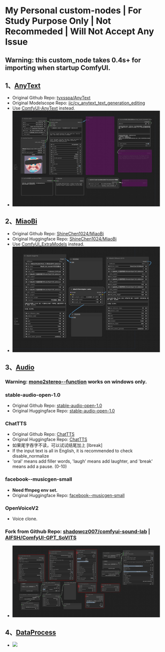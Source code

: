# My Personal custom-nodes | For Study Purpose Only | Not Recommeded  |  Will Not Accept Any Issue

## Warning: this custom_node takes 0.4s+ for importing when startup ComfyUI.

## 1、[AnyText](./AnyText/README.md) 
- Original Github Repo: [tyxsspa/AnyText](https://github.com/tyxsspa/AnyText)
- Original Modelscope Repo: [iic/cv_anytext_text_generation_editing](https://modelscope.cn/models/iic/cv_anytext_text_generation_editing/summary)
- Use [ComfyUI-AnyText](https://github.com/zmwv823/ComfyUI-AnyText) instead. 
- ![](./AnyText/assets/AnyText-wf.png)

## 2、[MiaoBi](./MiaoBi/README.md)
- Original Github Repo: [ShineChen1024/MiaoBi](https://github.com/ShineChen1024/MiaoBi)
- Original Huggingface Repo: [ShineChen1024/MiaoBi](https://huggingface.co/ShineChen1024/MiaoBi)
- Use [ComfyUI_ExtraModels](https://github.com/city96/ComfyUI_ExtraModels) instead.
- ![](./MiaoBi/assets/MiaoBi-wf.png)

## 3、[Audio](./Audio/README.md)
### Warning: [mono2stereo--function]() works on windows only.
### stable-audio-open-1.0
- Original Github Repo: [stable-audio-open-1.0](https://github.com/Stability-AI/stable-audio-tools)
- Original Huggingface Repo: [stable-audio-open-1.0](https://huggingface.co/stabilityai/stable-audio-open-1.0)
### ChatTTS
- Original Github Repo: [ChatTTS](https://github.com/2noise/ChatTTS)
- Original Huggingface Repo: [ChatTTS](https://huggingface.co/2Noise/ChatTTS)
- 如果尾字吞字不读，可以试试结尾加上 [lbreak]
- If the input text is all in English, it is recommended to check disable_normalize
- 'oral' means add filler words, 'laugh' means add laughter, and 'break' means add a pause. (0-10)
### facebook--musicgen-small
- **Need ffmpeg env set.**
- Original Huggingface Repo: [facebook--musicgen-small](https://huggingface.co/facebook/musicgen-small)
### OpenVoiceV2
- Voice clone.
### Fork from Github Repo: [shadowcz007/comfyui-sound-lab](https://github.com/shadowcz007/comfyui-sound-lab)  |  [AIFSH/ComfyUI-GPT_SoVITS](https://github.com/AIFSH/ComfyUI-GPT_SoVITS)
- ![](./Audio/assets/Audio-wf.png)
## 4、[DataProcess](./Data_Process/README.md)
- ![](./Data_Process/assets/DataProcess-wf.png)
